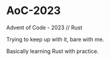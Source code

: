 # AoC-2023
Advent of Code - 2023 // Rust

Trying to keep up with it, bare with me.

Basically learning Rust with practice.
